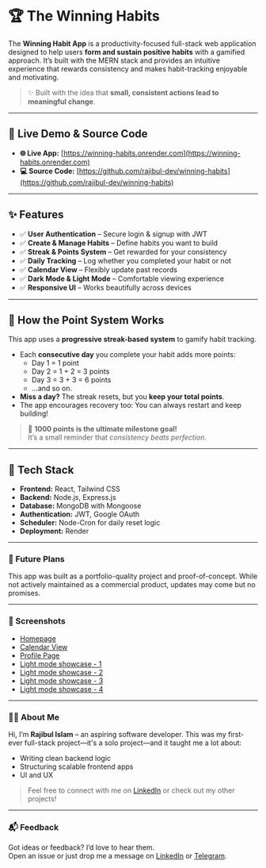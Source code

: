 # 🏆 The Winning Habits

The **Winning Habit App** is a productivity-focused full-stack web application designed to help users **form and sustain positive habits** with a gamified approach. It’s built with the MERN stack and provides an intuitive experience that rewards consistency and makes habit-tracking enjoyable and motivating.

> ✨ Built with the idea that **small, consistent actions lead to meaningful change**.

---

## 🔗 Live Demo & Source Code

- **🌐 Live App:** [https://winning-habits.onrender.com](https://winning-habits.onrender.com)
- **💻 Source Code:** [https://github.com/rajibul-dev/winning-habits](https://github.com/rajibul-dev/winning-habits)

---

## ✨ Features

- ✅ **User Authentication** – Secure login & signup with JWT
- ✅ **Create & Manage Habits** – Define habits you want to build
- ✅ **Streak & Points System** – Get rewarded for your consistency
- ✅ **Daily Tracking** – Log whether you completed your habit or not
- ✅ **Calendar View** – Flexibly update past records
- ✅ **Dark Mode & Light Mode** – Comfortable viewing experience
- ✅ **Responsive UI** – Works beautifully across devices

---

## 🧠 How the Point System Works

This app uses a **progressive streak-based system** to gamify habit tracking.

- Each **consecutive day** you complete your habit adds more points:
  - Day 1 = 1 point
  - Day 2 = 1 + 2 = 3 points
  - Day 3 = 3 + 3 = 6 points
  - ...and so on.
- **Miss a day?** The streak resets, but you **keep your total points**.
- The app encourages recovery too: You can always restart and keep building!

> 🎯 **1000 points is the ultimate milestone goal!**  
> It’s a small reminder that _consistency beats perfection_.

---

## 🧰 Tech Stack

- **Frontend:** React, Tailwind CSS
- **Backend:** Node.js, Express.js
- **Database:** MongoDB with Mongoose
- **Authentication:** JWT, Google OAuth
- **Scheduler:** Node-Cron for daily reset logic
- **Deployment:** Render

---

### 🧪 Future Plans

This app was built as a portfolio-quality project and proof-of-concept. While not actively maintained as a commercial product, updates may come but no promises.

---

### 📸 Screenshots

- [Homepage](./screenshots/homepage.png)
- [Calendar View](./screenshots/calendar.png)
- [Profile Page](./screenshots/profile-page.png)
- [Light mode showcase - 1](./screenshots/lightmode-showcase-1.png)
- [Light mode showcase - 2](./screenshots/lightmode-showcase-2.png)
- [Light mode showcase - 3](./screenshots/lightmode-showcase-3.png)
- [Light mode showcase - 4](./screenshots/lightmode-showcase-4.png)

---

### 🧑‍💻 About Me

Hi, I’m **Rajibul Islam** – an aspiring software developer. This was my first-ever full-stack project—it's a solo project—and it taught me a lot about:

- Writing clean backend logic
- Structuring scalable frontend apps
- UI and UX

> Feel free to connect with me on [LinkedIn](https://www.linkedin.com/in/rajibul-dev/) or check out my other projects!

---

### 📬 Feedback

Got ideas or feedback? I’d love to hear them.  
Open an issue or just drop me a message on [LinkedIn](https://www.linkedin.com/in/rajibul-dev/) or [Telegram](https://t.me/rajiraji201).
